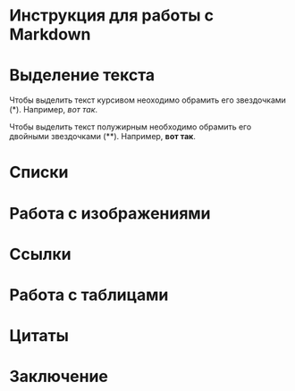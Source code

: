 # Инструкция для работы с Markdown

# Выделение текста

Чтобы выделить текст курсивом неоходимо обрамить его звездочками (*). Например, *вот так*. 

Чтобы выделить текст полужирным необходимо обрамить его двойными звездочками (**). Например, **вот так**.

# Списки

# Работа с изображениями

# Ссылки

# Работа с таблицами

# Цитаты

# Заключение